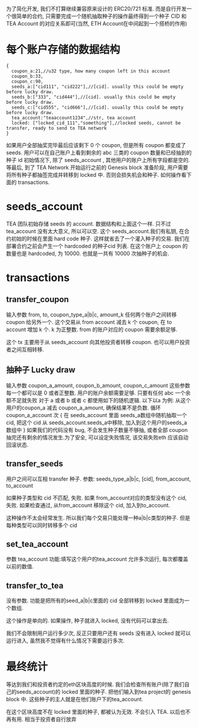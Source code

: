 为了简化开发, 我们不打算继续兼容原来设计的 ERC20/721 标准. 而是自行开发一个很简单的合约, 只需要完成一个随机抽取种子的操作最终得到一个种子 CID 和 TEA Account 的对应关系即可(当然, ETH Account在中间起到一个搭桥的作用)
 
# 每个账户存储的数据结构
```
{ 
  coupon_a:21,//u32 type, how many coupon left in this account
  coupon_b:33,
  coupon_c:90,
  seeds_a:["cid111", "cid222"],//[cid]. usually this could be empty before lucky draw. 
  seeds_b:["333", "cid444"],//[cid]. usually this could be empty before lucky draw. 
  seeds_c:["cid555", "cid666"],//[cid]. usually this could be empty before lucky draw. 
  tea_account:"teaaccount1234",//str, tea account
  locked: ["locked_cid_111","something"],//locked seeds, cannot be transfer, ready to send to TEA network
}
``` 
如果用户全部抽奖完毕最后应该剩下 0 个 coupon, 但是所有 coupon 都变成了 seeds.
用户可以在自己账户上看到剩余的 abc 三类的 coupon 数量和已经抽到的种子 id
初始情况下, 除了 seeds_account , 其他用户的账户上所有字段都是空的. 
等最后, 到了 TEA Network 开始运行之前的 Genesis block 准备阶段, 用户需要将所有种子都抽签完成并转移到 locked 中. 否则会损失机会和种子. 如何操作看下面的 transactions.
# seeds_account
TEA 团队初始存储 seeds 的 account. 数据结构和上面这个一样. 只不过tea_account 没有太大意义, 所以可以空. 这个 seeds_account.我们有私钥, 在合约初始的时候在里面 hard code 种子. 这样就省去了一个灌入种子的交易. 我们在部署合约之前会产生一个 hardcoded 的种子cid 列表.
在这个账户上 coupon 的数量也是 hardcoded, 为 10000. 也就是一共有 10000 次抽种子的机会. 
# transactions 
## transfer_coupon
输入参数 from, to, coupon_type_a|b|c, amount_k
任何两个账户之间转移 coupon 给另外一个. 这个交易从 from account 减去 k 个 coupon, 在 to account 增加 k 个.
k 为正整数. 
from 的账户对应的 coupon 需要余额足够.

这个 tx 主要用于从 seeds_account 向其他投资者转移 coupon. 也可以用户投资者之间互相转移. 

## 抽种子 Lucky draw
输入参数 coupon_a_amount, coupon_b_amount, coupon_c_amount
这些参数每一个都可以是 0 或者正整数. 用户的账户余额需要足够. 只要有任何 abc 一个余额不足就失败
对于 a 或者 b 或者 c 都使用如下的随机逻辑. 以下以a 为例:
从这个用户的coupon_a 减去 coupon_a_amount, 确保结果不是负数. 
循环coupon_a_account 次 {
 在 seeds_account 里面 seeds_a数组中随机抽取一个 cid, 把这个 cid 从 seeds_account.seeds_a中移除, 加入到这个用户的seeds_a 数组中
}
如果我们的代码没有 bug, 不会发生种子数量不够抽, 或者全部 coupon 抽完还有剩余的情况发生.为了安全, 可以设定失败情况, 该交易失败eth 应该自动回滚状态.

## transfer_seeds
用户之间可以互相 transfer 种子. 
参数: seeds_type_a|b|c, [cid], from_account, to_account

如果种子类型和 cid 不匹配, 失败. 如果 from_account对应的类型没有这个 cid, 失败.
如果检查通过, 从from_account 移除这个 cid, 加入到to_account.

这种操作不太会经常发生. 所以我们每个交易只能处理一种a|b|c类型的种子. 但是每种类型可以同时转移多个 cid

## set_tea_account
参数 tea_account
功能:填写这个用户的tea_account
允许多次运行, 每次都覆盖以前的数值. 

## transfer_to_tea
没有参数.
功能是把所有的seed_a|b|c里面的 cid 全部转移到 locked 里面成为一个数组. 

这个操作是单向的. 如果操作, 种子就进入 locked, 没有代码可以拿出去. 

我们不会限制用户运行多少次, 反正只要用户还有 seeds 没有进入 locked 就可以运行进入, 虽然我不觉得有什么情况下需要运行多次.

# 最终统计
等达到我们和投资者约定的eth区块高度的时候. 我们会检查所有账户(除了我们自己的seeds_account)的 locked 里面的种子. 把他们输入到tea project的 genesis block 中. 这些种子的主人就是在他们账户下的tea_account.

在这个区块高度不在 locked 里面的种子, 都被认为无效. 不会引入 TEA. 以后也不再有用. 相当于投资者自行放弃



